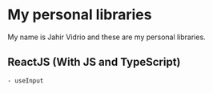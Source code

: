 # My personal libraries

My name is Jahir Vidrio and these are my personal libraries.

## ReactJS (With JS and TypeScript)

    - useInput
